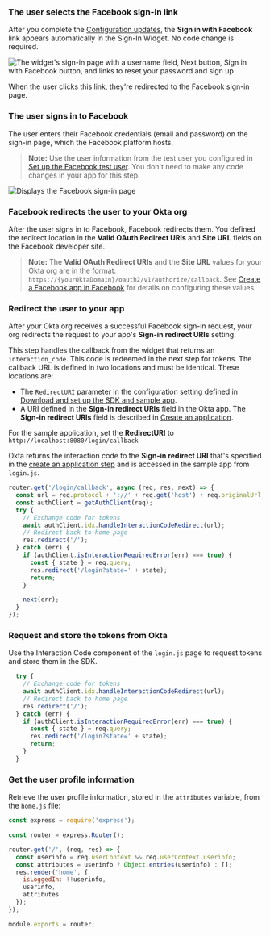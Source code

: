 ### The user selects the Facebook sign-in link

After you complete the [Configuration updates](#configuration-updates), the **Sign in with Facebook** link appears automatically in the Sign-In Widget. No code change is required.

<div class="half wireframe-border">

![The widget's sign-in page with a username field, Next button, Sign in with Facebook button, and links to reset your password and sign up](/img/wireframes/widget-sign-in-form-username-only-sign-up-forgot-your-password-facebook-links.png)

<!--
Source image: https://www.figma.com/file/YH5Zhzp66kGCglrXQUag2E/%F0%9F%93%8A-Updated-Diagrams-for-Dev-Docs?type=design&node-id=4662-25341&mode=design&t=mABNx7Cm2rdSOFyx-11 widget-sign-in-form-username-only-sign-up-forgot-your-password-facebook-links
 -->

</div>

When the user clicks this link, they're redirected to the Facebook sign-in page.

### The user signs in to Facebook

The user enters their Facebook credentials (email and password) on the sign-in page, which the Facebook platform hosts.

> **Note:** Use the user information from the test user you configured in [Set up the Facebook test user](/docs/guides/oie-embedded-common-org-setup/nodejs/main/#_2-set-up-the-facebook-test-user). You don't need to make any code changes in your app for this step.

<div class="half border">

![Displays the Facebook sign-in page](/img/oie-embedded-sdk/oie-embedded-sdk-use-case-social-sign-in-fb-login.png)

</div>

### Facebook redirects the user to your Okta org

After the user signs in to Facebook, Facebook redirects them. You defined the redirect location in the **Valid OAuth Redirect URIs** and **Site URL** fields on the Facebook developer site.

> **Note:** The **Valid OAuth Redirect URIs** and the **Site URL** values for your Okta org are in the format: `https://{yourOktaDomain}/oauth2/v1/authorize/callback`. See [Create a Facebook app in Facebook](/docs/guides/oie-embedded-common-org-setup/nodejs/main/#create-a-facebook-app-in-facebook) for details on configuring these values.

### Redirect the user to your app

After your Okta org receives a successful Facebook sign-in request, your org redirects the request to your app's **Sign-in redirect URIs** setting.

This step handles the callback from the widget that returns an `interaction_code`. This code is redeemed in the next step for tokens. The callback URL is defined in two locations and must be identical. These locations are:

* The `RedirectURI` parameter in the configuration setting defined in [Download and set up the SDK and sample app](/docs/guides/oie-embedded-common-download-setup-app/nodejs/main/).
* A URI defined in the **Sign-in redirect URIs** field in the Okta app. The **Sign-in redirect URIs** field is described in [Create an application](/docs/guides/oie-embedded-common-org-setup/nodejs/main/#create-an-application).

For the sample application, set the **RedirectURI** to `http://localhost:8080/login/callback`

Okta returns the interaction code to the **Sign-in redirect URI** that's specified in the [create an application step](/docs/guides/oie-embedded-common-org-setup/nodejs/main/#create-an-application) and is accessed in the sample app from `login.js`.

```JavaScript
router.get('/login/callback', async (req, res, next) => {
  const url = req.protocol + '://' + req.get('host') + req.originalUrl;
  const authClient = getAuthClient(req);
  try {
    // Exchange code for tokens
    await authClient.idx.handleInteractionCodeRedirect(url);
    // Redirect back to home page
    res.redirect('/');
  } catch (err) {
    if (authClient.isInteractionRequiredError(err) === true) {
      const { state } = req.query;
      res.redirect('/login?state=' + state);
      return;
    }

    next(err);
  }
});
```

### Request and store the tokens from Okta

Use the Interaction Code component of the `login.js` page to request tokens and store them in the SDK.

```JavaScript
  try {
    // Exchange code for tokens
    await authClient.idx.handleInteractionCodeRedirect(url);
    // Redirect back to home page
    res.redirect('/');
  } catch (err) {
    if (authClient.isInteractionRequiredError(err) === true) {
      const { state } = req.query;
      res.redirect('/login?state=' + state);
      return;
    }
  }
```

### Get the user profile information

Retrieve the user profile information, stored in the `attributes` variable, from the `home.js` file:

```JavaScript
const express = require('express');

const router = express.Router();

router.get('/', (req, res) => {
  const userinfo = req.userContext && req.userContext.userinfo;
  const attributes = userinfo ? Object.entries(userinfo) : [];
  res.render('home', {
    isLoggedIn: !!userinfo,
    userinfo,
    attributes
  });
});

module.exports = router;
```
